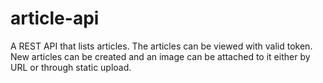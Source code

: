 # article-api
A REST API that lists articles. The articles can be viewed with valid token. New articles can be created and an image can be attached to it either by URL or through static upload.
